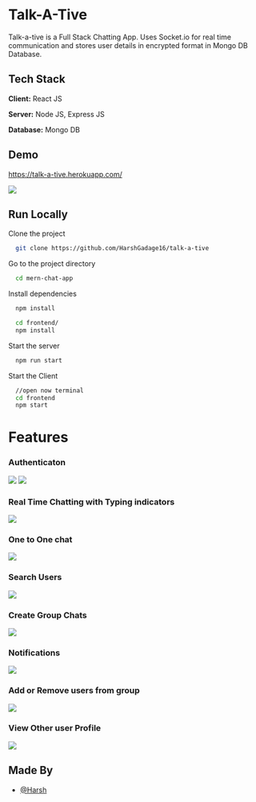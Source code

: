 # Talk-A-Tive

Talk-a-tive is a Full Stack Chatting App.
Uses Socket.io for real time communication and stores user details in encrypted format in Mongo DB Database.
## Tech Stack

**Client:** React JS

**Server:** Node JS, Express JS

**Database:** Mongo DB
  
## Demo

https://talk-a-tive.herokuapp.com/

![](https://github.com/HarshGadage16/talk-a-tive/blob/main/screenshots/group%20%2B%20notif.PNG)
## Run Locally

Clone the project

```bash
  git clone https://github.com/HarshGadage16/talk-a-tive
```

Go to the project directory

```bash
  cd mern-chat-app
```

Install dependencies

```bash
  npm install
```

```bash
  cd frontend/
  npm install
```

Start the server

```bash
  npm run start
```
Start the Client

```bash
  //open now terminal
  cd frontend
  npm start
```

  
# Features

### Authenticaton
![](https://github.com/HarshGadage16/talk-a-tive/blob/main/screenshots/login.PNG)
![](https://github.com/HarshGadage16/talk-a-tive/blob/main/screenshots/signup.PNG)
### Real Time Chatting with Typing indicators
![](https://github.com/HarshGadage16/talk-a-tive/blob/main/screenshots/real-time.PNG)
### One to One chat
![](https://github.com/HarshGadage16/talk-a-tive/blob/main/screenshots/mainscreen.PNG)
### Search Users
![](https://github.com/HarshGadage16/talk-a-tive/blob/main/screenshots/search.PNG)
### Create Group Chats
![](https://github.com/HarshGadage16/talk-a-tive/blob/main/screenshots/new%20grp.PNG)
### Notifications 
![](https://github.com/HarshGadage16/talk-a-tive/blob/main/screenshots/group%20%2B%20notif.PNG)
### Add or Remove users from group
![](https://github.com/HarshGadage16/talk-a-tive/blob/main/screenshots/add%20rem.PNG)
### View Other user Profile
![](https://github.com/HarshGadage16/talk-a-tive/blob/main/screenshots/profile.PNG)
## Made By

- [@Harsh](https://github.com/HarshGadage16)